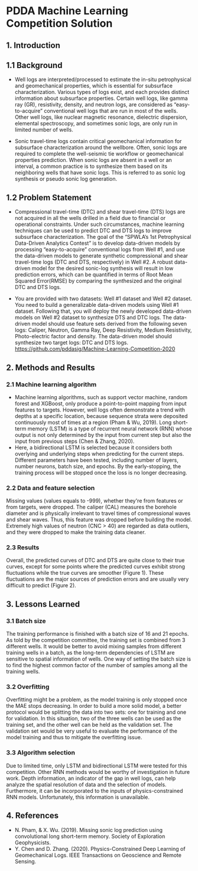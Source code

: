 # PDDA Machine Learning Competition Solution

## 1. Introduction
## 1.1 Background
- Well logs are interpreted/processed to estimate the in-situ petrophysical and geomechanical properties, which is essential for subsurface characterization. Various types of logs exist, and each provides distinct information about subsurface properties. Certain well logs, like gamma ray (GR), resistivity, density, and neutron logs, are considered as “easy-to-acquire” conventional well logs that are run in most of the wells. Other well logs, like nuclear magnetic resonance, dielectric dispersion, elemental spectroscopy, and sometimes sonic logs, are only run in limited number of wells.

- Sonic travel-time logs contain critical geomechanical information for subsurface characterization around the wellbore. Often, sonic logs are required to complete the well-seismic tie workflow or geomechanical properties prediction. When sonic logs are absent in a well or an interval, a common practice is to synthesize them based on its neighboring wells that have sonic logs. This is referred to as sonic log synthesis or pseudo sonic log generation.

## 1.2 Problem Statement
- Compressional travel-time (DTC) and shear travel-time (DTS) logs are not acquired in all the wells drilled in a field due to financial or operational constraints. Under such circumstances, machine learning techniques can be used to predict DTC and DTS logs to improve subsurface characterization. The goal of the “SPWLA’s 1st Petrophysical Data-Driven Analytics Contest” is to develop data-driven models by processing “easy-to-acquire” conventional logs from Well #1, and use the data-driven models to generate synthetic compressional and shear travel-time logs (DTC and DTS, respectively) in Well #2. A robust data-driven model for the desired sonic-log synthesis will result in low prediction errors, which can be quantified in terms of Root Mean Squared Error(RMSE) by comparing the synthesized and the original DTC and DTS logs.

- You are provided with two datasets: Well #1 dataset and Well #2 dataset. You need to build a generalizable data-driven models using Well #1 dataset. Following that, you will deploy the newly developed data-driven models on Well #2 dataset to synthesize DTS and DTC logs. The data-driven model should use feature sets derived from the following seven logs: Caliper, Neutron, Gamma Ray, Deep Resistivity, Medium Resistivity, Photo-electric factor and density. The data-driven model should synthesize two target logs: DTC and DTS logs. https://github.com/pddasig/Machine-Learning-Competition-2020

## 2. Methods and Results
### 2.1 Machine learning algorithm
- Machine learning algorithms, such as support vector machine, random forest and XGBoost, only produce a point-to-point mapping from input features to targets. However, well logs often demonstrate a trend with depths at a specific location, because sequence strata were deposited continuously most of times at a region (Pham & Wu, 2019). Long short-term memory (LSTM) is a type of recurrent neural network (RNN) whose output is not only determined by the input from current step but also the input from previous steps (Chen & Zhang, 2020). 
- Here, a bidirectional LSTM is selected because it considers both overlying and underlying steps when predicting for the current steps. Different parameters have been tested, including number of layers, number neurons, batch size, and epochs. By the early-stopping, the training process will be stopped once the loss is no longer decreasing.
###	2.2 Data and feature selection
Missing values (values equals to -999), whether they're from features or from targets, were dropped. The caliper (CAL) measures the borehole diameter and is physically irrelevant to travel times of compressional waves and shear waves. Thus, this feature was dropped before building the model. Extremely high values of neutron (CNC > 40) are regarded as data outliers, and they were dropped to make the training data cleaner.
### 2.3	Results
Overall, the predicted curves of DTC and DTS are quite close to their true curves, except for some points where the predicted curves exhibit strong fluctuations while the true curves are smoother (Figure 1). These fluctuations are the major sources of prediction errors and are usually very difficult to predict (Figure 2).
 
##	3. Lessons Learned
###	3.1 Batch size
The training performance is finished with a batch size of 16 and 21 epochs. As told by the competition committee, the training set is combined from 3 different wells. It would be better to avoid mixing samples from different training wells in a batch, as the long-term dependencies of LSTM are sensitive to spatial information of wells. One way of setting the batch size is to find the highest common factor of the number of samples among all the training wells.
### 3.2 Overfitting
Overfitting might be a problem, as the model training is only stopped once the MAE stops decreasing. In order to build a more solid model, a better protocol would be splitting the data into two sets: one for training and one for validation. In this situation, two of the three wells can be used as the training set, and the other well can be held as the validation set. The validation set would be very useful to evaluate the performance of the model training and thus to mitigate the overfitting issue.
### 3.3 Algorithm selection
Due to limited time, only LSTM and bidirectional LSTM were tested for this competition. Other RNN methods would be worthy of investigation in future work. Depth information, an indicator of the gap in well logs, can help analyze the spatial resolution of data and the selection of models. Furthermore, it can be incorporated to the inputs of physics-constrained RNN models. Unfortunately, this information is unavailable.
## 4.	References
- N. Pham, & X. Wu. (2019). Missing sonic log prediction using convolutional long short-term memory. Society of Exploration Geophysicists.
- Y. Chen and D. Zhang. (2020). Physics-Constrained Deep Learning of Geomechanical Logs. IEEE Transactions on Geoscience and Remote Sensing.
